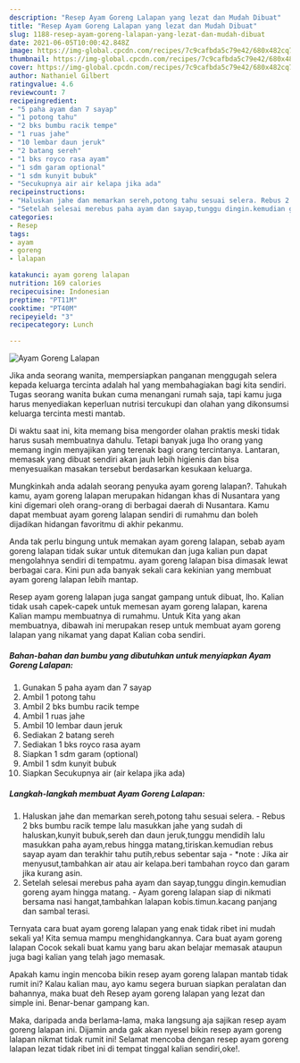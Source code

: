 ```yaml
---
description: "Resep Ayam Goreng Lalapan yang lezat dan Mudah Dibuat"
title: "Resep Ayam Goreng Lalapan yang lezat dan Mudah Dibuat"
slug: 1188-resep-ayam-goreng-lalapan-yang-lezat-dan-mudah-dibuat
date: 2021-06-05T10:00:42.848Z
image: https://img-global.cpcdn.com/recipes/7c9cafbda5c79e42/680x482cq70/ayam-goreng-lalapan-foto-resep-utama.jpg
thumbnail: https://img-global.cpcdn.com/recipes/7c9cafbda5c79e42/680x482cq70/ayam-goreng-lalapan-foto-resep-utama.jpg
cover: https://img-global.cpcdn.com/recipes/7c9cafbda5c79e42/680x482cq70/ayam-goreng-lalapan-foto-resep-utama.jpg
author: Nathaniel Gilbert
ratingvalue: 4.6
reviewcount: 7
recipeingredient:
- "5 paha ayam dan 7 sayap"
- "1 potong tahu"
- "2 bks bumbu racik tempe"
- "1 ruas jahe"
- "10 lembar daun jeruk"
- "2 batang sereh"
- "1 bks royco rasa ayam"
- "1 sdm garam optional"
- "1 sdm kunyit bubuk"
- "Secukupnya air air kelapa jika ada"
recipeinstructions:
- "Haluskan jahe dan memarkan sereh,potong tahu sesuai selera. Rebus 2 bks bumbu racik tempe lalu masukkan jahe yang sudah di haluskan,kunyit bubuk,sereh dan daun jeruk,tunggu mendidih lalu masukkan paha ayam,rebus hingga matang,tiriskan.kemudian rebus sayap ayam dan terakhir tahu putih,rebus sebentar saja  *note : Jika air menyusut,tambahkan air atau air kelapa.beri tambahan royco dan garam jika kurang asin."
- "Setelah selesai merebus paha ayam dan sayap,tunggu dingin.kemudian goreng ayam hingga matang. Ayam goreng lalapan siap di nikmati bersama nasi hangat,tambahkan lalapan kobis.timun.kacang panjang dan sambal terasi."
categories:
- Resep
tags:
- ayam
- goreng
- lalapan

katakunci: ayam goreng lalapan 
nutrition: 169 calories
recipecuisine: Indonesian
preptime: "PT11M"
cooktime: "PT40M"
recipeyield: "3"
recipecategory: Lunch

---
```



![Ayam Goreng Lalapan](https://img-global.cpcdn.com/recipes/7c9cafbda5c79e42/680x482cq70/ayam-goreng-lalapan-foto-resep-utama.jpg)

Jika anda seorang wanita, mempersiapkan panganan menggugah selera kepada keluarga tercinta adalah hal yang membahagiakan bagi kita sendiri. Tugas seorang  wanita bukan cuma menangani rumah saja, tapi kamu juga harus menyediakan keperluan nutrisi tercukupi dan olahan yang dikonsumsi keluarga tercinta mesti mantab.

Di waktu  saat ini, kita memang bisa mengorder olahan praktis meski tidak harus susah membuatnya dahulu. Tetapi banyak juga lho orang yang memang ingin menyajikan yang terenak bagi orang tercintanya. Lantaran, memasak yang dibuat sendiri akan jauh lebih higienis dan bisa menyesuaikan masakan tersebut berdasarkan kesukaan keluarga. 



Mungkinkah anda adalah seorang penyuka ayam goreng lalapan?. Tahukah kamu, ayam goreng lalapan merupakan hidangan khas di Nusantara yang kini digemari oleh orang-orang di berbagai daerah di Nusantara. Kamu dapat membuat ayam goreng lalapan sendiri di rumahmu dan boleh dijadikan hidangan favoritmu di akhir pekanmu.

Anda tak perlu bingung untuk memakan ayam goreng lalapan, sebab ayam goreng lalapan tidak sukar untuk ditemukan dan juga kalian pun dapat mengolahnya sendiri di tempatmu. ayam goreng lalapan bisa dimasak lewat berbagai cara. Kini pun ada banyak sekali cara kekinian yang membuat ayam goreng lalapan lebih mantap.

Resep ayam goreng lalapan juga sangat gampang untuk dibuat, lho. Kalian tidak usah capek-capek untuk memesan ayam goreng lalapan, karena Kalian mampu membuatnya di rumahmu. Untuk Kita yang akan membuatnya, dibawah ini merupakan resep untuk membuat ayam goreng lalapan yang nikamat yang dapat Kalian coba sendiri.

<!--inarticleads1-->

##### Bahan-bahan dan bumbu yang dibutuhkan untuk menyiapkan Ayam Goreng Lalapan:

1. Gunakan 5 paha ayam dan 7 sayap
1. Ambil 1 potong tahu
1. Ambil 2 bks bumbu racik tempe
1. Ambil 1 ruas jahe
1. Ambil 10 lembar daun jeruk
1. Sediakan 2 batang sereh
1. Sediakan 1 bks royco rasa ayam
1. Siapkan 1 sdm garam (optional)
1. Ambil 1 sdm kunyit bubuk
1. Siapkan Secukupnya air (air kelapa jika ada)




<!--inarticleads2-->

##### Langkah-langkah membuat Ayam Goreng Lalapan:

1. Haluskan jahe dan memarkan sereh,potong tahu sesuai selera. - Rebus 2 bks bumbu racik tempe lalu masukkan jahe yang sudah di haluskan,kunyit bubuk,sereh dan daun jeruk,tunggu mendidih lalu masukkan paha ayam,rebus hingga matang,tiriskan.kemudian rebus sayap ayam dan terakhir tahu putih,rebus sebentar saja  - *note : Jika air menyusut,tambahkan air atau air kelapa.beri tambahan royco dan garam jika kurang asin.
1. Setelah selesai merebus paha ayam dan sayap,tunggu dingin.kemudian goreng ayam hingga matang. - Ayam goreng lalapan siap di nikmati bersama nasi hangat,tambahkan lalapan kobis.timun.kacang panjang dan sambal terasi.




Ternyata cara buat ayam goreng lalapan yang enak tidak ribet ini mudah sekali ya! Kita semua mampu menghidangkannya. Cara buat ayam goreng lalapan Cocok sekali buat kamu yang baru akan belajar memasak ataupun juga bagi kalian yang telah jago memasak.

Apakah kamu ingin mencoba bikin resep ayam goreng lalapan mantab tidak rumit ini? Kalau kalian mau, ayo kamu segera buruan siapkan peralatan dan bahannya, maka buat deh Resep ayam goreng lalapan yang lezat dan simple ini. Benar-benar gampang kan. 

Maka, daripada anda berlama-lama, maka langsung aja sajikan resep ayam goreng lalapan ini. Dijamin anda gak akan nyesel bikin resep ayam goreng lalapan nikmat tidak rumit ini! Selamat mencoba dengan resep ayam goreng lalapan lezat tidak ribet ini di tempat tinggal kalian sendiri,oke!.

